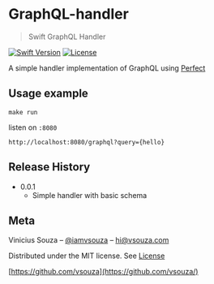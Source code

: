 # GraphQL-handler

> Swift GraphQL Handler

[![Swift Version][swift-image]][swift-url]
[![License][license-image]][license-url]

A simple handler implementation of GraphQL using [Perfect](http://perfect.org)


## Usage example

`make run`

listen on `:8080`

`http://localhost:8080/graphql?query={hello}`


## Release History

* 0.0.1
    * Simple handler with basic schema

## Meta

Vinicius Souza – [@iamvsouza](https://twitter.com/iamvsouza) – hi@vsouza.com

Distributed under the MIT license. See [License](http://vsouza.mit-license.org/)

[https://github.com/vsouza](https://github.com/vsouza/)

[swift-image]:https://img.shields.io/badge/swift-3.0-orange.svg
[swift-url]: https://swift.org/
[license-image]: https://img.shields.io/badge/License-MIT-blue.svg
[license-url]: LICENSE
